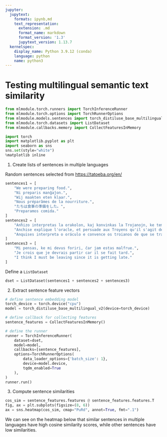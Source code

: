 ```yaml
---
jupyter:
  jupytext:
    formats: ipynb,md
    text_representation:
      extension: .md
      format_name: markdown
      format_version: '1.3'
      jupytext_version: 1.13.7
  kernelspec:
    display_name: Python 3.9.12 (conda)
    language: python
    name: python3
---
```


# Testing multilingual semantic text similarity

```python
from mlmodule.torch.runners import TorchInferenceRunner
from mlmodule.torch.options import TorchRunnerOptions
from mlmodule.models.sentences import torch_distiluse_base_multilingual_v2
from mlmodule.torch.datasets import ListDataset
from mlmodule.callbacks.memory import CollectFeaturesInMemory

import torch
import matplotlib.pyplot as plt
import seaborn as sns
sns.set(style="white")
%matplotlib inline
```

1. Create lists of sentences in multiple languages

Random sentences selected from https://tatoeba.org/en/

```python
sentences1 = [
    "We were preparing food.",
    "Ni preparis manĝaĵon.",
    "Wij maakten eten klaar.",
    "Nous préparâmes de la nourriture.",
    "たちは食事の準備をした。",
    "Preparamos comida."
]
sentences2 = [
    "Anĥizo interpretas la orakolon, kaj konvinkas la Trojanojn, ke temas pri la insulo Kreto, el kiu eliris unu el la unuatempaj fondintoj de Trojo.",
    "Anchise explique l'oracle, et persuade aux Troyens qu'il s'agit de l'île de Crète, d'où est sorti un des anciens fondateurs de Troie.",
    "Anquises interpreta o oráculo e convence os troianos de que se trata da ilha de Creta, da qual saiu um dos antigos fundadores de Troia."
]
sentences3 = [
    "Mi pensas, ke mi devus foriri, ĉar jam estas malfrue.",
    "Je crois que je devrais partir car il se fait tard.",
    "I think I must be leaving since it is getting late."
]
```

Define a `ListDataset`

```python
dset = ListDataset(sentences1 + sentences2 + sentences3)
```

2. Extract sentence feature vectors

```python
# define sentence embedding model
torch_device = torch.device("cpu")
model = torch_distiluse_base_multilingual_v2(device=torch_device)

# define callback for collecting features
sentence_features = CollectFeaturesInMemory()

# define the runner
runner = TorchInferenceRunner(
    dataset=dset,
    model=model,
    callbacks=[sentence_features],
    options=TorchRunnerOptions(
        data_loader_options={'batch_size': 1},
        device=model.device,
        tqdm_enabled=True
    ),
)
runner.run()
```

3. Compute sentence similarities

```python
cos_sim = sentence_features.features @ sentence_features.features.T
fig, ax = plt.subplots(figsize=(8, 6))
ax = sns.heatmap(cos_sim, cmap="PuRd", annot=True, fmt=".1")
```

We can see on the heatmap below that similar sentences in multiple languages have high cosine similarity scores, while other sentences have low similarities.
